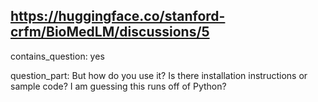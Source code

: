## https://huggingface.co/stanford-crfm/BioMedLM/discussions/5

contains_question: yes

question_part: But how do you use it? Is there installation instructions or sample code? I am guessing this runs off of Python?